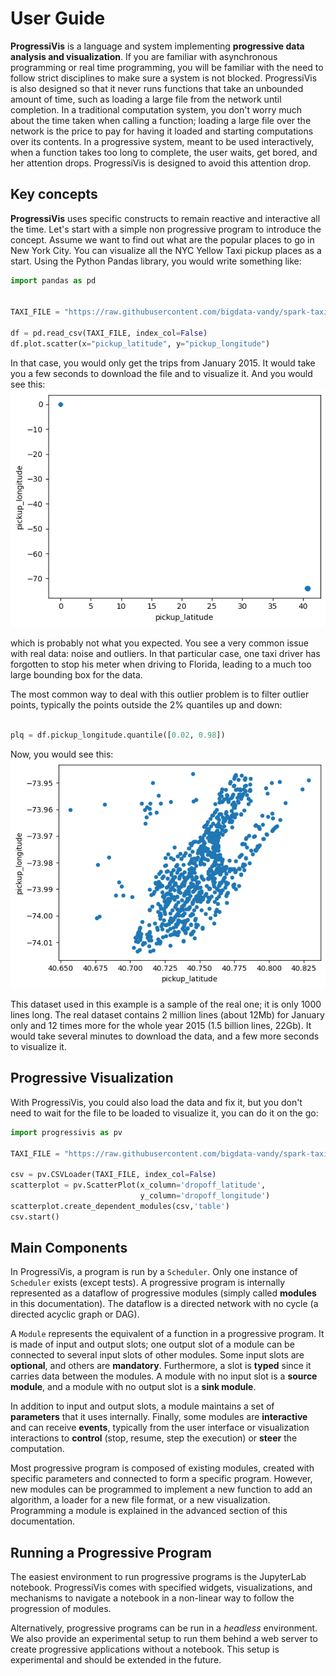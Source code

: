 # User Guide


**ProgressiVis** is a language and system implementing **progressive data analysis and visualization**.
If you are familiar with asynchronous programming or real time programming, you will be familiar with the need to follow strict disciplines to make sure a system is not blocked. ProgressiVis is also designed so that it never runs functions that take an unbounded amount of time, such as loading a large file from the network until completion.
In a traditional computation system, you don't worry much about the time taken when calling a function; loading a large file over the network is the price to pay for having it loaded and starting computations over its contents. In a progressive system, meant to be used interactively, when a function takes too long to complete, the user waits, get bored, and her attention drops.  ProgressiVis is designed to avoid this attention drop.

## Key concepts

**ProgressiVis** uses specific constructs to remain reactive and interactive all the time.
Let's start with a simple non progressive program to introduce the concept.  Assume we want to find out what are the popular places to go in New York City. You can visualize all the NYC Yellow Taxi pickup places as a start. Using the Python Pandas library, you would write something like:
```python
import pandas as pd


TAXI_FILE = "https://raw.githubusercontent.com/bigdata-vandy/spark-taxi/master/yellow_tripdata_2015-01.csv"

df = pd.read_csv(TAXI_FILE, index_col=False)
df.plot.scatter(x="pickup_latitude", y="pickup_longitude")
```


In that case, you would only get the trips from January 2015. It would take you a few seconds to download the file and to visualize it. And you would see this:
![](images/userguide_1_bad.png)

which is probably not what you expected. You see a very common issue with real data: noise and outliers. In that particular case, one taxi driver has forgotten to stop his meter when driving to Florida, leading to a much too large bounding box for the data.

The most common way to deal with this outlier problem is to filter outlier points, typically the points outside the 2% quantiles up and down:
```python

plq = df.pickup_longitude.quantile([0.02, 0.98])

```
Now, you would see this:
![](images/userguide_1_ok.png)

This dataset used in this example is a sample of the real one; it is only 1000 lines long.  The real dataset contains 2 million lines (about 12Mb) for January only and 12 times more for the whole year 2015 (1.5 billion lines, 22Gb). It would take several minutes to download the data, and a few more seconds to visualize it.

## Progressive Visualization

With ProgressiVis, you could also load the data and fix it, but you don't need to wait for the file to be loaded to visualize it, you can do it on the go:

```python
import progressivis as pv

TAXI_FILE = "https://raw.githubusercontent.com/bigdata-vandy/spark-taxi/master/yellow_tripdata_2015-01.csv"

csv = pv.CSVLoader(TAXI_FILE, index_col=False)
scatterplot = pv.ScatterPlot(x_column='dropoff_latitude',
                             y_column='dropoff_longitude')
scatterplot.create_dependent_modules(csv,'table')
csv.start()
```

## Main Components

In ProgressiVis, a program is run by a `Scheduler`. Only one instance of `Scheduler` exists (except tests). A progressive program is internally represented as a dataflow of progressive modules (simply called **modules** in this documentation). The dataflow is a directed network with no cycle (a directed acyclic graph or DAG).

A `Module` represents the equivalent of a function in a progressive
program.  It is made of input and output slots; one output slot of a
module can be connected to several input slots of other modules. Some
input slots are **optional**, and others are **mandatory**. Furthermore, a slot
is **typed** since it carries data between the modules.  A module with no input slot is a **source module**, and a module with no output slot is a **sink module**.

In addition to input and output slots, a module maintains a set of **parameters** that it uses internally. Finally, some modules are **interactive** and can receive **events**, typically from the user interface or visualization interactions to **control** (stop, resume, step the execution) or **steer** the computation.

Most progressive program is composed of existing modules, created with specific parameters and connected to form a specific program. However, new modules can be programmed to implement a new function to add an algorithm, a loader for a new file format, or a new visualization. Programming a module is explained in the advanced section of this documentation.

## Running a Progressive Program

The easiest environment to run progressive programs is the JupyterLab notebook. ProgressiVis comes with specified widgets, visualizations, and mechanisms to navigate a notebook in a non-linear way to follow the progression of modules.

Alternatively, progressive programs can be run in a _headless_ environment. We also provide an experimental setup to run them behind a web server to create progressive applications without a notebook. This setup is experimental and should be extended in the future.


